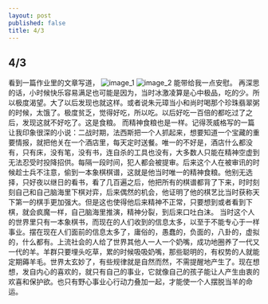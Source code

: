 ```yaml
---
layout: post
published: false
title: 4/3
---
```

## 4/3

看到一篇作业里的文章写道，
![image_1]({{site.baseurl}}/https://i.loli.net/2020/05/10/B5mEPS7qO3xoakI.png)
![image_2]({{site.baseurl}}/https://i.loli.net/2020/05/10/qLhgdVsizcUep4C.png)
能带给我一点安慰。
再深思的话，小时候快乐容易满足也可能是因为，当时冰激凌算是心中极品，吃的少。所以极度渴望。大了以后发现也就这样。或者说朱元璋当小和尚时喝那个珍珠翡翠粥的时候，太饿了。极度贫乏，觉得好吃，所以吃。以后好吃一百倍的都吃过了之后，发现这就不好吃了。这是食粮。
而精神食粮也是一样。记得茨威格写的一篇让我印象很深的小说：二战时期，法西斯把一个人抓起来，想要知道一个宝藏的重要情报，就把他关在一个酒店里，每天定时送餐。唯一的不好是，酒店什么都没有，只有床，没有笔，没有书，连自杀的工具也没有，大多数人只能在精神空虚到无法忍受时投降招供。每隔一段时间，犯人都会被提审。后来这个人在被审讯的时候趁士兵不注意，偷到一本象棋棋谱，这就是他当时唯一的精神食粮。他别无选择，只好夜以继日的看书，看了几百遍之后，他把所有的棋谱都背了下来，时时刻刻自己和自己脑海里下棋对弈，后来偶然的机会，他证明了他的棋艺比当时获称天下第一的棋手更加强大。但是这也使得他后来精神不正常，只要想到或者看到下棋，就会疯魔一样，自己脑海里推演，精神分裂，到后来口吐白沫。
当时这个人的世界里只有一本象棋书，而现在的人们收到的信息太多，以至于不能专心于一样事业。摆在现在人们面前的信息太多了，庸俗的，愚蠢的，负面的，八卦的，虚拟的，什么都有。上流社会的人给了世界其他人一人一个奶嘴，成功地圈养了一代又一代的羊。羊群只要埋头吃草，累的时候吸吸奶嘴，那些聪明的，有权势的人就能定期薅羊毛。世界太玄妙了，有些规律就是自然而然，不需提醒地产生了。现在想想，发自内心的喜欢的，就只有自己的事业，它就像自己的孩子能让人产生由衷的欢喜和保护欲。也只有野心事业心行动力叠加一起，才能使一个人摆脱当羊的命运。
